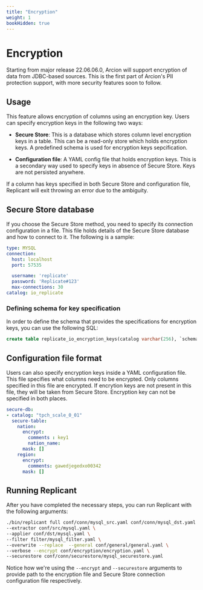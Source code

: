 ```yaml
---
title: "Encryption"
weight: 1
bookHidden: true
---
```


# Encryption

Starting from major release 22.06.06.0, Arcion will support encryption of data from JDBC-based sources. This is the first part of Arcion's PII protection support, with more security features soon to follow.

## Usage

This feature allows encryption of columns using an encryption key. Users can specify encryption keys in the following two ways:

- **Secure Store**: This is a database which stores column level encryption keys in a table. This can be a read-only store which holds encryption keys. A predefined schema is used for encryption keys sepcification.

- **Configuration file**: A YAML config file that holds encryption keys. This is a secondary way used to specify keys in absence of Secure Store. Keys are not persisted anywhere. 

If a column has keys specified in both Secure Store and configuration file, Replicant will exit throwing an error due to the ambiguity. 

 
## Secure Store database
If you choose the Secure Store method, you need to specify its connection configuration in a file. This file holds details of the Secure Store database and how to connect to it. The following is a sample:

```YAML
type: MYSQL
connection:
  host: localhost
  port: 57535

  username: 'replicate'
  password: 'Replicate#123'
  max-connections: 30
catalog: io_replicate
```
 
### Defining schema for key specification
In order to define the schema that provides the specifications for encryption keys, you can use the following SQL:

```SQL
create table replicate_io_encryption_keys(catalog varchar(256), `schema` varchar(256), table_name varchar(256), column_name varchar(256), encryption_key varchar(256));
```

## Configuration file format
Users can also specify encryption keys inside a YAML configuration file. This file specifies what columns need to be encrypted. Only columns specified in this file are encrypted. If encrytion keys are not present in this file, they will be taken from Secure Store. Encryption key can not be specified in both places. 

```YAML 
secure-db:
- catalog: "tpch_scale_0_01"
  secure-table:
    nation:
      encrypt:
        comments : key1
        nation_name:
      mask: []
    region:
      encrypt:
        comments: gawedjegedxo00342
      mask: []
```

## Running Replicant
After you have completed the necessary steps, you can run Replicant with the following arguments:

```sh
./bin/replicant full conf/conn/mysql_src.yaml conf/conn/mysql_dst.yaml \
--extractor conf/src/mysql.yaml \ 
--applier conf/dst/mysql.yaml \
--filter filter/mysql_filter.yaml \
--overwrite --replace  --general conf/general/general.yaml \
--verbose --encrypt conf/encryption/encryption.yaml \
--securestore conf/conn/securestore/mysql_securestore.yaml
```

Notice how we're using the `--encrypt` and `--securestore` arguments to provide path to the encryption file and Secure Store connection configuration file respectively.